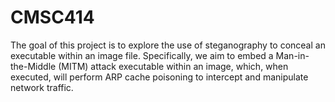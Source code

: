 # CMSC414
The goal of this project is to explore the use of steganography to conceal an executable within an image file. Specifically, we aim to embed a Man-in-the-Middle (MITM) attack executable within an image, which, when executed, will perform ARP cache poisoning to intercept and manipulate network traffic.
